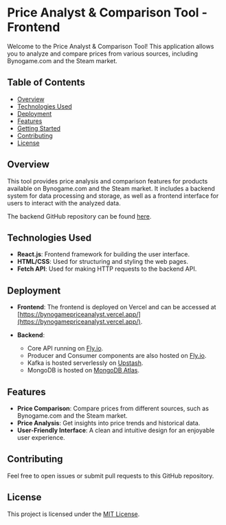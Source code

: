# Price Analyst & Comparison Tool - Frontend

Welcome to the Price Analyst & Comparison Tool! This application allows you to analyze and compare prices from various sources, including Bynogame.com and the Steam market.

## Table of Contents

- [Overview](#overview)
- [Technologies Used](#technologies-used)
- [Deployment](#deployment)
- [Features](#features)
- [Getting Started](#getting-started)
- [Contributing](#contributing)
- [License](#license)

## Overview

This tool provides price analysis and comparison features for products available on Bynogame.com and the Steam market. It includes a backend system for data processing and storage, as well as a frontend interface for users to interact with the analyzed data.

The backend GitHub repository can be found [here](https://github.com/oguzhantasimaz/bynogame-price-analyst).

## Technologies Used

- **React.js**: Frontend framework for building the user interface.
- **HTML/CSS**: Used for structuring and styling the web pages.
- **Fetch API**: Used for making HTTP requests to the backend API.

## Deployment

- **Frontend**: The frontend is deployed on Vercel and can be accessed at [https://bynogamepriceanalyst.vercel.app/](https://bynogamepriceanalyst.vercel.app/).

- **Backend**:
    - Core API running on  [Fly.io](https://fly.io/).
    - Producer and Consumer components are also hosted on [Fly.io](https://fly.io/).
    - Kafka is hosted serverlessly on [Upstash](https://upstash.com/).
    - MongoDB is hosted on [MongoDB Atlas](https://www.mongodb.com/cloud/atlas).
  

## Features

- **Price Comparison**: Compare prices from different sources, such as Bynogame.com and the Steam market.
- **Price Analysis**: Get insights into price trends and historical data.
- **User-Friendly Interface**: A clean and intuitive design for an enjoyable user experience.

## Contributing

Feel free to open issues or submit pull requests to this GitHub repository.

## License

This project is licensed under the [MIT License](LICENSE).


